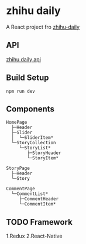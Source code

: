 # zhihu daily
A React project fro [zhihu-daily](http://daily.zhihu.com)

## API
[zhihu daily api](https://github.com/izzyleung/ZhihuDailyPurify/wiki/%E7%9F%A5%E4%B9%8E%E6%97%A5%E6%8A%A5-API-%E5%88%86%E6%9E%90)

## Build Setup
```
npm run dev
```

## Components
```
HomePage
  ├─Header
  ├─Slider
  │  └─SliderItem*
  └─StoryCollection
     └─StoryList*
        ├─StoryHeader
        └─StoryItem*

StoryPage
  ├─Header
  └─Story

CommentPage
  └─CommentList*
     ├─CommentHeader
     └─CommentItem*

```

## TODO Framework
1.Redux
2.React-Native

